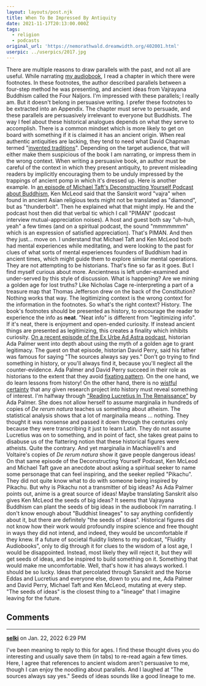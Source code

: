 ```yaml
---
layout: layouts/post.njk
title: When To Be Impressed By Antiquity
date: 2021-11-17T20:13:00.000Z
tags: 
  - religion
  - podcasts
original_url: 'https://nemorathwald.dreamwidth.org/402001.html'
userpic: ../userpics/2017.jpg
---
```

There are multiple reasons to draw parallels with the past, and not all are useful. While narrating [my audiobook](https://fluidity.libsyn.com/), I read a chapter in which there were footnotes. In these footnotes, the author described parallels between a four-step method he was presenting, and ancient ideas from Vajrayana Buddhism called the Four Naljors. I'm impressed with these parallels; I really am. But it doesn't belong in persuasive writing. I prefer these footnotes to be extracted into an Appendix. The chapter must serve to persuade, and these parallels are persuasively irrelevant to everyone but Buddhists. The way I feel about these historical analogues depends on what they serve to accomplish. There is a common mindset which is more likely to get on board with something if it is claimed it has an ancient origin. When real authentic antiquities are lacking, they tend to need what David Chapman termed "[invented traditions](https://meaningness.com/invented-traditions-and-timeworn-futures)". Depending on the target audience, that will either make them suspicious of the book I am narrating, or impress them in the wrong context. When writing a persuasive book, an author must be careful of the context in which they present antiquity, to prevent misleading readers by implicitly encouraging them to be unduly impressed by the trappings of ancient pomp in which it's dressed up. Here is another example. In [an episode of Michael Taft's Deconstructing Yourself Podcast about Buddhism](https://deconstructingyourself.com/vajrayana-as-a-living-practice-with-ken-mcleod.html), Ken McLeod said that the Sanskrit word "vajra" when found in ancient Asian religious texts might not be translated as "diamond", but as "thunderbolt". Then he explained what that might imply. He and the podcast host then did that verbal tic which I call "PIMAN" (podcast interview mutual-appreciation noises). A host and guest both say "uh-huh, yeah" a few times (and on a spiritual podcast, the sound "mmmmmmm" which is an expression of satisfied appreciation). That's PIMAN. And then they just... move on. I understand that Michael Taft and Ken McLeod both had mental experiences while meditating, and were looking to the past for clues of what sorts of mental experiences founders of Buddhism had in ancient times, which might guide them to explore similar mental operations. They are not attempting to be historians. That's fine so far as it goes. But I find myself curious about more. Ancientness is left under-examined and under-served by this style of discussion. What is happening? Are we mining a golden age for lost truths? Like Nicholas Cage re-interpreting a part of a treasure map that Thomas Jefferson drew on the back of the Constitution? Nothing works that way. The legitimizing context is the wrong context for the information in the footnotes. So what's the right context? History. The book's footnotes should be presented as history, to encourage the reader to experience the info as **neat**. "Neat info" is different from "legitimizing info". If it's neat, there is enjoyment and open-ended curiosity. If instead ancient things are presented as legitimizing, this creates a finality which inhibits curiosity. [On a recent episode of the Ex Urbe Ad Astra podcast](https://exurbe.libsyn.com/ex-urbe-ad-astra-ep-4-bright-and-dark-ages-with-historian-and-journalist-david-perry), historian Ada Palmer went into depth about using the myth of a golden age to grant legitimacy. The guest on that episode, historian David Perry, said his father was famous for saying "The sources always say yes." Don't go trying to find something in history, or you'll always find it, because you'll neglect all the counter-evidence. Ada Palmer and David Perry succeed in their role as historians to the extent that they avoid [fixating pattern](https://meaningness.com/pattern). On the one hand, we do learn lessons from history! On the other hand, there is no [wistful certainty](https://meaningness.com/wistful-certainty) that any given research project into history must reveal something of interest. I'm halfway through ["Reading Lucretius In The Renaissance"](https://www.hup.harvard.edu/catalog.php?isbn=9780674725577) by Ada Palmer. She does not allow herself to assume marginalia in hundreds of copies of _De rerum natura_ teaches us something about atheism. The statistical analysis shows that a lot of marginalia means ... nothing. They thought it was nonsense and passed it down through the centuries only because they were transcribing it just to learn Latin. They do not assume Lucretius was on to something, and in point of fact, she takes great pains to disabuse us of the flattering notion that these historical figures were atheists. Quite the contrary. And yet marginalia in Machiavelli's and Voltaire's copies of _De rerum natura_ show it gave people dangerous ideas! On that same episode of the Deconstructing Yourself Podcast, Ken McLeod and Michael Taft gave an anecdote about asking a spiritual seeker to name some personage that can feel inspiring, and the seeker replied "Pikachu". They did not quite know what to do with someone being inspired by Pikachu. But why is Pikachu not a transmitter of big ideas? As Ada Palmer points out, anime is a great source of ideas! Maybe translating Sanskrit also gives Ken McLeod the seeds of big ideas? It seems that Vajrayana Buddhism can plant the seeds of big ideas in the audiobook I'm narrating. I don't know enough about "Buddhist lineages" to say anything confidently about it, but there are definitely "the seeds of ideas". Historical figures did not know how their work would profoundly inspire science and free thought in ways they did not intend, and indeed, they would be uncomfortable if they knew. If a future of societal fluidity listens to my podcast, "Fluidity Audiobooks", only to dig through it for clues to the wisdom of a lost age, I would be disappointed. Instead, most likely they will reject it, but they will get seeds of ideas, and be inspired to build something on it. Something that would make me uncomfortable. Well, that's how it has always worked. I should be so lucky. Ideas that percolated through Sanskrit and the Norse Eddas and Lucretius and everyone else, down to you and me, Ada Palmer and David Perry, Michael Taft and Ken McLeod, mutating at every step. "The seeds of ideas" is the closest thing to a "lineage" that I imagine leaving for the future.

## Comments

---

**[selki](https://www.dreamwidth.org/users/selki)** on Jan. 22, 2022 6:29 PM

I've been meaning to reply to this for ages. I find these thought dives you do interesting and usually save them (in tabs) to re-read again a few times. Here, I agree that references to ancient wisdom aren't persuasive to me, though I can enjoy the noodling about parallels. And I laughed at "The sources always say yes." Seeds of ideas sounds like a good lineage to me.
